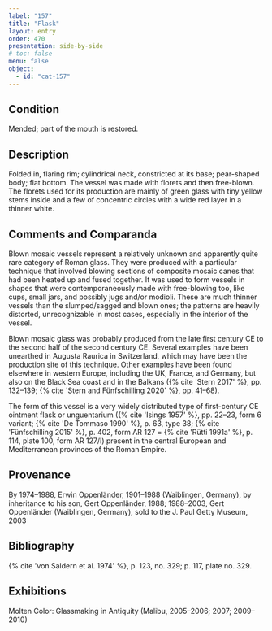 ```yaml
---
label: "157"
title: "Flask"
layout: entry
order: 470
presentation: side-by-side
# toc: false
menu: false
object:
  - id: "cat-157"
---
```


## Condition

Mended; part of the mouth is restored.

## Description

Folded in, flaring rim; cylindrical neck, constricted at its base; pear-shaped body; flat bottom. The vessel was made with florets and then free-blown. The florets used for its production are mainly of green glass with tiny yellow stems inside and a few of concentric circles with a wide red layer in a thinner white.

## Comments and Comparanda

Blown mosaic vessels represent a relatively unknown and apparently quite rare category of Roman glass. They were produced with a particular technique that involved blowing sections of composite mosaic canes that had been heated up and fused together. It was used to form vessels in shapes that were contemporaneously made with free-blowing too, like cups, small jars, and possibly jugs and/or modioli. These are much thinner vessels than the slumped/sagged and blown ones; the patterns are heavily distorted, unrecognizable in most cases, especially in the interior of the vessel.

Blown mosaic glass was probably produced from the late first century CE to the second half of the second century CE. Several examples have been unearthed in Augusta Raurica in Switzerland, which may have been the production site of this technique. Other examples have been found elsewhere in western Europe, including the UK, France, and Germany, but also on the Black Sea coast and in the Balkans ({% cite 'Stern 2017' %}, pp. 132–139; {% cite 'Stern and Fünfschilling 2020' %}, pp. 41–68).

The form of this vessel is a very widely distributed type of first-century CE ointment flask or unguentarium ({% cite 'Isings 1957' %}, pp. 22–23, form 6 variant; {% cite 'De Tommaso 1990' %}, p. 63, type 38; {% cite 'Fünfschilling 2015' %}, p. 402, form AR 127 = {% cite 'Rütti 1991a' %}, p. 114, plate 100, form AR 127/I) present in the central European and Mediterranean provinces of the Roman Empire.

## Provenance

By 1974–1988, Erwin Oppenländer, 1901–1988 (Waiblingen, Germany), by inheritance to his son, Gert Oppenländer, 1988; 1988–2003, Gert Oppenländer (Waiblingen, Germany), sold to the J. Paul Getty Museum, 2003

## Bibliography

{% cite 'von Saldern et al. 1974' %}, p. 123, no. 329; p. 117, plate no. 329.

## Exhibitions

Molten Color: Glassmaking in Antiquity (Malibu, 2005–2006; 2007; 2009–2010)